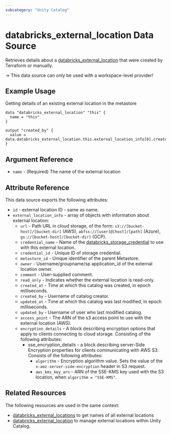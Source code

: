 ```yaml
---
subcategory: "Unity Catalog"
---
```

# databricks_external_location Data Source

Retrieves details about a [databricks_external_location](../resources/external_location.md) that were created by Terraform or manually.

-> This data source can only be used with a workspace-level provider!

## Example Usage

Getting details of an existing external location in the metastore

```hcl
data "databricks_external_location" "this" {
  name = "this"
}

output "created_by" {
  value = data.databricks_external_location.this.external_location_info[0].created_by
}
```

## Argument Reference

* `name` - (Required) The name of the external location

## Attribute Reference

This data source exports the following attributes:

* `id` - external location ID - same as name.
* `external_location_info` - array of objects with information about external location:
  * `url` - Path URL in cloud storage, of the form: `s3://[bucket-host]/[bucket-dir]` (AWS), `abfss://[user]@[host]/[path]` (Azure), `gs://[bucket-host]/[bucket-dir]` (GCP).
  * `credential_name` - Name of the [databricks_storage_credential](storage_credential.md) to use with this external location.
  * `credential_id` - Unique ID of storage credential.
  * `metastore_id` - Unique identifier of the parent Metastore.
  * `owner` - Username/groupname/sp application_id of the external location owner.
  * `comment` - User-supplied comment.
  * `read_only` - Indicates whether the external location is read-only.
  * `created_at` - Time at which this catalog was created, in epoch milliseconds.
  * `created_by` - Username of catalog creator.
  * `updated_at` - Time at which this catalog was last modified, in epoch milliseconds.
  * `updated_by` - Username of user who last modified catalog.
  * `access_point` - The ARN of the s3 access point to use with the external location (AWS).
  * `encryption_details` - A block describing encryption options that apply to clients connecting to cloud storage. Consisting of the following attributes:
    * sse_encryption_details - a block describing server-Side Encryption properties for clients communicating with AWS S3. Consists of the following attributes:
      * `algorithm` - Encryption algorithm value. Sets the value of the `x-amz-server-side-encryption` header in S3 request.
      * `aws_kms_key_arn` - ARN of the SSE-KMS key used with the S3 location, when `algorithm = "SSE-KMS"`. 

## Related Resources

The following resources are used in the same context:

* [databricks_external_locations](./external_locations.md) to get names of all external locations
* [databricks_external_location](../resources/external_location.md) to manage external locations within Unity Catalog.
